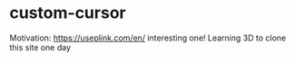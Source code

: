# custom-cursor
Motivation: https://useplink.com/en/
interesting one!
<should be tried once/>
Learning 3D to clone this site one day
